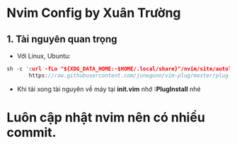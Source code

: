 # Nvim Config by Xuân Trường

## 1. Tài nguyên quan trọng
- Với Linux, Ubuntu:
```c
sh -c 'curl -fLo "${XDG_DATA_HOME:-$HOME/.local/share}"/nvim/site/autoload/plug.vim --create-dirs \
       https://raw.githubusercontent.com/junegunn/vim-plug/master/plug.vim'
```

- Khi tải xong tài nguyên về máy tại **init.vim** nhớ **:PlugInstall** nhé

# Luôn cập nhật nvim nên có nhiều commit.

